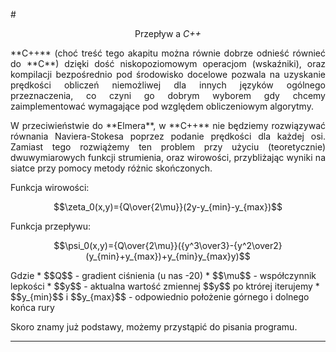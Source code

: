 #<p align="center"> Przepływ a _C++_</p>

<p align="justify">**C++** (choć treść tego akapitu można równie dobrze odnieść równieć do **C**) dzięki dość niskopoziomowym operacjom (wskaźniki), oraz kompilacji bezpośrednio pod środowisko docelowe pozwala na uzyskanie prędkości obliczeń niemożliwej dla innych języków ogólnego przeznaczenia, co czyni go dobrym wyborem gdy chcemy zaimplementować wymagające pod względem obliczeniowym algorytmy.</p>
<p align="justify">W przeciwieństwie do **Elmera**, w **C++** nie będziemy rozwiązywać równania Naviera-Stokesa poprzez podanie prędkości dla każdej osi. Zamiast tego rozwiążemy ten problem przy użyciu (teoretycznie) dwuwymiarowych funkcji strumienia, oraz wirowości, przybliżając wyniki na siatce przy pomocy metody różnic skończonych.</p>
Funkcja wirowości:  
<p align="center">$$\zeta_0(x,y)={Q\over{2\mu}}(2y-y_{min}-y_{max})$$</p>
Funkcja przepływu:
<p align="center">$$\psi_0(x,y)={Q\over{2\mu}}({y^3\over3}-{y^2\over2}(y_{min}+y_{max})+y_{min}y_{max}y)$$</p>
Gdzie
* $$Q$$ - gradient ciśnienia (u nas -20)
* $$\mu$$ - współczynnik lepkości
* $$y$$ - aktualna wartość zmiennej $$y$$ po ktrórej iterujemy
* $$y_{min}$$ i $$y_{max}$$ - odpowiednio położenie górnego i dolnego końca rury

Skoro znamy już podstawy, możemy przystąpić do pisania programu.
***
